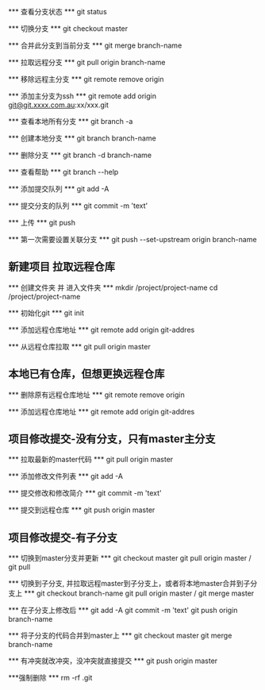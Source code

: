 *** 查看分支状态 ***
git status

*** 切换分支 ***
git checkout master

*** 合并此分支到当前分支 ***
git merge branch-name

*** 拉取远程分支 ***
git pull origin branch-name

*** 移除远程主分支 ***
git remote remove origin

*** 添加主分支为ssh ***
git remote add origin git@git.xxxx.com.au:xx/xxx.git

*** 查看本地所有分支 ***
git branch -a

*** 创建本地分支 ***
git branch branch-name

*** 删除分支 ***
git branch -d branch-name

*** 查看帮助 ***
git branch --help

*** 添加提交队列 ***
git add -A

*** 提交分支的队列 ***
git commit -m 'text'

*** 上传 ***
git push

*** 第一次需要设置关联分支 ***
git push --set-upstream origin branch-name



## 新建项目 拉取远程仓库
*** 创建文件夹 并 进入文件夹 ***
mkdir /project/project-name
cd /project/project-name

*** 初始化git ***
git init

*** 添加远程仓库地址 ***
git remote add origin git-addres

*** 从远程仓库拉取 ***
git pull origin master


## 本地已有仓库，但想更换远程仓库
*** 删除原有远程仓库地址 ***
git remote remove origin

*** 添加远程仓库地址 ***
git remote add origin git-addres


## 项目修改提交-没有分支，只有master主分支
*** 拉取最新的master代码 ***
git pull origin master

*** 添加修改文件列表 ***
git add -A

*** 提交修改和修改简介 ***
git commit -m 'text'

*** 提交到远程仓库 ***
git push origin master


## 项目修改提交-有子分支
*** 切换到master分支并更新 ***
git checkout master
git pull origin master / git pull

*** 切换到子分支, 并拉取远程master到子分支上，或者将本地master合并到子分支上 ***
git checkout branch-name
git pull origin master / git merge master

*** 在子分支上修改后 ***
git add -A
git commit -m 'text'
git push origin branch-name

*** 将子分支的代码合并到master上 ***
git checkout master
git merge branch-name

*** 有冲突就改冲突，没冲突就直接提交 ***
git push origin master



***强制删除 ***
rm -rf .git